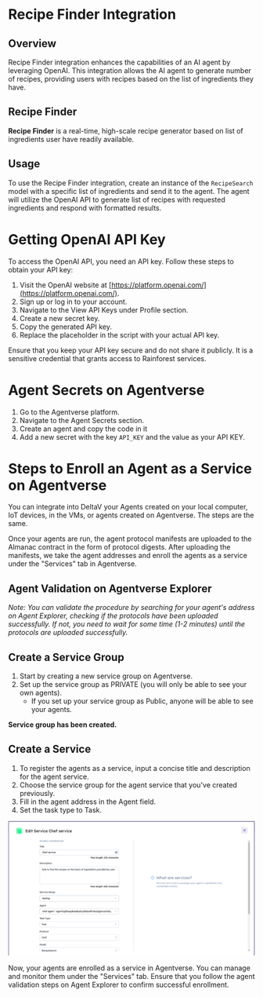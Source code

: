 # Recipe Finder Integration

## Overview
Recipe Finder integration enhances the capabilities of an AI agent by leveraging OpenAI. This integration allows the AI agent to generate number of recipes, providing users with recipes based on the list of ingredients they have.  


## Recipe Finder
**Recipe Finder** is a real-time, high-scale recipe generator based on list of ingredients user have readily available.

## Usage
To use the Recipe Finder integration, create an instance of the `RecipeSearch` model with a specific list of ingredients and send it to the agent. The agent will utilize the OpenAI API to generate list of recipes with requested ingredients and respond with formatted results.

# Getting OpenAI API Key

To access the OpenAI API, you need an API key. Follow these steps to obtain your API key:

1. Visit the OpenAI website at [https://platform.openai.com/](https://platform.openai.com/).
2. Sign up or log in to your account.
3. Navigate to the View API Keys under Profile section.
4. Create a new secret key.
5. Copy the generated API key.
6. Replace the placeholder in the script with your actual API key.

Ensure that you keep your API key secure and do not share it publicly. It is a sensitive credential that grants access to Rainforest services.

# Agent Secrets on Agentverse

1. Go to the Agentverse platform.
2. Navigate to the Agent Secrets section.
3. Create an agent and copy the code in it
4. Add a new secret with the key `API_KEY` and the value as your API KEY.

# Steps to Enroll an Agent as a Service on Agentverse

You can integrate into DeltaV your Agents created on your local computer, IoT devices, in the VMs, or agents created on Agentverse. The steps are the same.

Once your agents are run, the agent protocol manifests are uploaded to the Almanac contract in the form of protocol digests. After uploading the manifests, we take the agent addresses and enroll the agents as a service under the "Services" tab in Agentverse.

## Agent Validation on Agentverse Explorer
*Note: You can validate the procedure by searching for your agent's address on Agent Explorer, checking if the protocols have been uploaded successfully. If not, you need to wait for some time (1-2 minutes) until the protocols are uploaded successfully.*

## Create a Service Group

1. Start by creating a new service group on Agentverse.
2. Set up the service group as PRIVATE (you will only be able to see your own agents).
   - If you set up your service group as Public, anyone will be able to see your agents.

**Service group has been created.**

## Create a Service

1. To register the agents as a service, input a concise title and description for the agent service.
2. Choose the service group for the agent service that you've created previously.
3. Fill in the agent address in the Agent field.
4. Set the task type to Task.

![Image](./image.png)

Now, your agents are enrolled as a service in Agentverse. You can manage and monitor them under the "Services" tab. Ensure that you follow the agent validation steps on Agent Explorer to confirm successful enrollment.